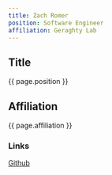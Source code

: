 ```yaml
---
title: Zach Romer
position: Software Engineer
affiliation: Geraghty Lab
---
```

## Title
{{ page.position }}
        
## Affiliation
        
{{ page.affiliation }}
        
### Links
[Github](https://github.com/zyd14)
